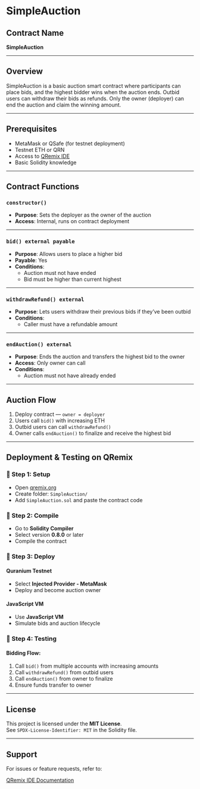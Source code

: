 # SimpleAuction

## Contract Name
**SimpleAuction**

---

## Overview
SimpleAuction is a basic auction smart contract where participants can place bids, and the highest bidder wins when the auction ends. Outbid users can withdraw their bids as refunds. Only the owner (deployer) can end the auction and claim the winning amount.

---

## Prerequisites

- MetaMask or QSafe (for testnet deployment)
- Testnet ETH or QRN
- Access to [QRemix IDE](https://qremix.org)
- Basic Solidity knowledge

---

## Contract Functions

### `constructor()`
- **Purpose**: Sets the deployer as the owner of the auction
- **Access**: Internal, runs on contract deployment

---

### `bid() external payable`
- **Purpose**: Allows users to place a higher bid
- **Payable**: Yes
- **Conditions**:
  - Auction must not have ended
  - Bid must be higher than current highest

---

### `withdrawRefund() external`
- **Purpose**: Lets users withdraw their previous bids if they’ve been outbid
- **Conditions**:
  - Caller must have a refundable amount

---

### `endAuction() external`
- **Purpose**: Ends the auction and transfers the highest bid to the owner
- **Access**: Only owner can call
- **Conditions**:
  - Auction must not have already ended

---

## Auction Flow

1. Deploy contract — `owner = deployer`
2. Users call `bid()` with increasing ETH
3. Outbid users can call `withdrawRefund()`
4. Owner calls `endAuction()` to finalize and receive the highest bid

---

## Deployment & Testing on QRemix

### 🔹 Step 1: Setup
- Open [qremix.org](https://qremix.org)
- Create folder: `SimpleAuction/`
- Add `SimpleAuction.sol` and paste the contract code

### 🔹 Step 2: Compile
- Go to **Solidity Compiler**
- Select version **0.8.0** or later
- Compile the contract

### 🔹 Step 3: Deploy

#### Quranium Testnet
- Select **Injected Provider - MetaMask**
- Deploy and become auction owner

#### JavaScript VM
- Use **JavaScript VM**
- Simulate bids and auction lifecycle

### 🔹 Step 4: Testing

#### Bidding Flow:
1. Call `bid()` from multiple accounts with increasing amounts
2. Call `withdrawRefund()` from outbid users
3. Call `endAuction()` from owner to finalize
4. Ensure funds transfer to owner

---

## License
This project is licensed under the **MIT License**.  
See `SPDX-License-Identifier: MIT` in the Solidity file.

---

## Support
For issues or feature requests, refer to:

[QRemix IDE Documentation](https://docs.qremix.org)
